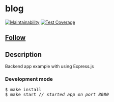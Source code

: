 # blog

[![Maintainability](https://api.codeclimate.com/v1/badges/5efd8f73e2106bc208c8/maintainability)](https://codeclimate.com/github/denbon05/blog/maintainability)
[![Test Coverage](https://api.codeclimate.com/v1/badges/5efd8f73e2106bc208c8/test_coverage)](https://codeclimate.com/github/denbon05/blog/test_coverage)

## <a href='https://todo-stage-den.herokuapp.com/' target="_blank">Follow</a>

## Description

<p>Backend app example with using Express.js</p>

### Development mode

<pre>
$ make install
$ make start <i>// started app on port 8080</i>
</pre>
